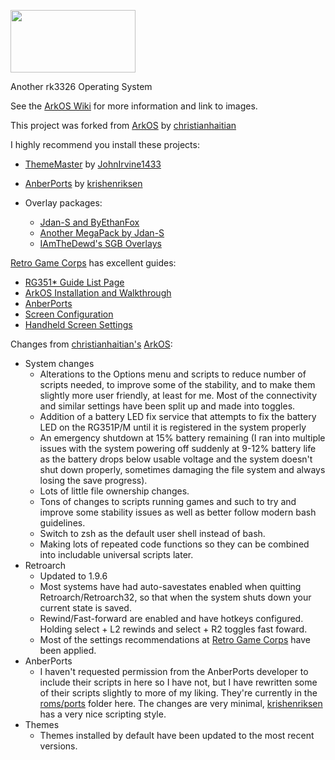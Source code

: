 <p align="left"><img width="200" height="100" src="https://github.com/AngelofWoe/arkos/raw/main/devices/ArkOSLogoOreoTransparent.bmp">
</p>
Another rk3326 Operating System

See the [ArkOS Wiki](https://github.com/AngelofWoe/arkos/wiki) for more information and link to images.

This project was forked from [ArkOS](https://github.com/christianhaitian/arkos) by [christianhaitian](https://github.com/christianhaitian)

I highly recommend you install these projects:

* [ThemeMaster](https://github.com/JohnIrvine1433/ThemeMaster) by [JohnIrvine1433](https://github.com/JohnIrvine1433)
* [AnberPorts](https://github.com/krishenriksen/AnberPorts) by [krishenriksen](https://github.com/krishenriksen)

* Overlay packages:
  - [Jdan-S and ByEthanFox](https://retrogamecorps.files.wordpress.com/2021/02/rg351p-handheld-overlays-2020012.zip)
  - [Another MegaPack by Jdan-S](https://www.reddit.com/r/RG351/comments/m7vnnb/rg351pm_overlay_megapack_crt_handheld_super_game/)
  - [IAmTheDewd's SGB Overlays](https://www.reddit.com/r/RG351/comments/mhjmem/sgb_overlays_for_gbgbc_479_total/)

[Retro Game Corps](https://retrogamecorps.com) has excellent guides:

* [RG351* Guide List Page](https://retrogamecorps.com/rg351/)
* [ArkOS Installation and Walkthrough](https://retrogamecorps.com/2020/11/15/arkos-rg351p-guide/)
* [AnberPorts](https://retrogamecorps.com/2021/02/10/anberports-for-rg351-devices-diablo-ii-moonlight-stadia-and-more/)
* [Screen Configuration](https://retrogamecorps.com/2020/10/24/rg351p-screen-configuration-guide/)
* [Handheld Screen Settings](https://retrogamecorps.com/2021/01/28/guide-handheld-screen-settings-for-rg351-devices/)

Changes from [christianhaitian's](https://github.com/christianhaitian) [ArkOS](https://github.com/christianhaitian/arkos):

* System changes
  * Alterations to the Options menu and scripts to reduce number of scripts needed, to improve some of the stability, and to make them slightly more user friendly, at least for me. Most of the connectivity and similar settings have been split up and made into toggles.
  * Addition of a battery LED fix service that attempts to fix the battery LED on the RG351P/M until it is registered in the system properly
  * An emergency shutdown at 15% battery remaining (I ran into multiple issues with the system powering off suddenly at 9-12% battery life as the battery drops below usable voltage and the system doesn't shut down properly, sometimes damaging the file system and always losing the save progress).
  * Lots of little file ownership changes.
  * Tons of changes to scripts running games and such to try and improve some stability issues as well as better follow modern bash guidelines.
  * Switch to zsh as the default user shell instead of bash.
  * Making lots of repeated code functions so they can be combined into includable universal scripts later.
* Retroarch
  * Updated to 1.9.6
  * Most systems have had auto-savestates enabled when quitting Retroarch/Retroarch32, so that when the system shuts down your current state is saved.
  * Rewind/Fast-forward are enabled and have hotkeys configured. Holding select + L2 rewinds and select + R2 toggles fast foward.
  * Most of the settings recommendations at [Retro Game Corps](https://retrogamecorps.com) have been applied.
* AnberPorts
  * I haven't requested permission from the AnberPorts developer to include their scripts in here so I have not, but I have rewritten some of their scripts slightly to more of my liking. They're currently in the [roms/ports](https://github.com/AngelofWoe/arkos/tree/main/RG351P-M/EASYROMS%20Partition/ports) folder here. The changes are very minimal, [krishenriksen](https://github.com/krishenriksen) has a very nice scripting style.
* Themes
  * Themes installed by default have been updated to the most recent versions.
